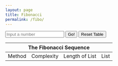 ```yaml
---
layout: page
title: Fibonacci
permalink: /fibo/
---
```


<head>
</head>
<body>
    <input type="text" id="list-len" placeholder="Input a number">
    <button class="Go" id="fibo-button">Go!</button>
    <button class="Delete" id="delete-button">Reset Table</button>
    <table>
        <thead>
        <tr>
            <th colspan=4>The Fibonacci Sequence</th>
        </tr>
        </thead>
        <tbody>
            <tr>
                <td>Method</td>
                <td>Complexity</td>
                <td>Length of List</td>
                <td>List</td>
            </tr>
        </tbody>
        <tbody id=body2>
        </tbody>
    </table>
    <script>
        function go() {
            var fiboList = [];
            fiboList.push(1);
            fiboList.push(1);
            var fiboLen = document.getElementById("list-len").value;
            for (let i = 0; i < 4; i++) {
                const row = document.createElement("tr");
                const cell1 = document.createElement("td");
                var methodNum = i + 1;
                const cellText1 = document.createTextNode("Method " + methodNum);
                cell1.appendChild(cellText1);
                row.appendChild(cell1);
                const cell2 = document.createElement("td");
                const cellText2 = document.createTextNode("TBD");
                cell2.appendChild(cellText2);
                row.appendChild(cell2);
                const cell3 = document.createElement("td");
                const cellText3 = document.createTextNode(fiboLen);
                cell3.appendChild(cellText3);
                row.appendChild(cell3);
                const cell4 = document.createElement("td");
                const cellText4 = document.createTextNode("[" + fiboList + "]");
                cell4.appendChild(cellText4);
                row.appendChild(cell4);
                body2.appendChild(row);
            }
        }
        function resetTable() {
            const element = document.getElementById("body2");
            while (element.firstChild) {
            element.removeChild(element.firstChild);
            }
        }
        document.getElementById("fibo-button").onclick = function(){
            go();
        }
        document.getElementById("delete-button").onclick = function(){
            resetTable();
        }
    </script>
</body>